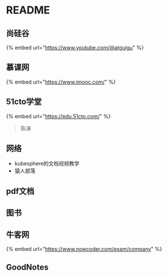 # README

## 尚硅谷

{% embed url="https://www.youtube.com/@atguigu" %}

## 慕课网

{% embed url="https://www.imooc.com/" %}

## 51cto学堂

{% embed url="https://edu.51cto.com/" %}

> 陈涛



## 网络



* kubesphere的文档视频教学
* 猿人部落

## pdf文档

## 图书

## 牛客网

{% embed url="https://www.nowcoder.com/exam/company" %}

## GoodNotes



